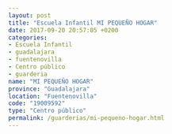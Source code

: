 ```yaml
---
layout: post
title: "Escuela Infantil MI PEQUEÑO HOGAR"
date: 2017-09-20 20:57:05 +0200
categories:
- Escuela Infantil
- guadalajara
- fuentenovilla
- Centro público
- guarderia
name: "MI PEQUEÑO HOGAR"
province: "Guadalajara"
location: "Fuentenovilla"
code: "19009592"
type: "Centro público"
permalink: /guarderias/mi-pequeno-hogar.html
---
```

